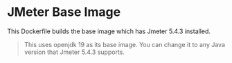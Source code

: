 # JMeter Base Image

This Dockerfile builds the base image which has Jmeter 5.4.3 installed.

> This uses openjdk 19 as its base image. You can change it to any Java version that Jmeter 5.4.3 supports.
